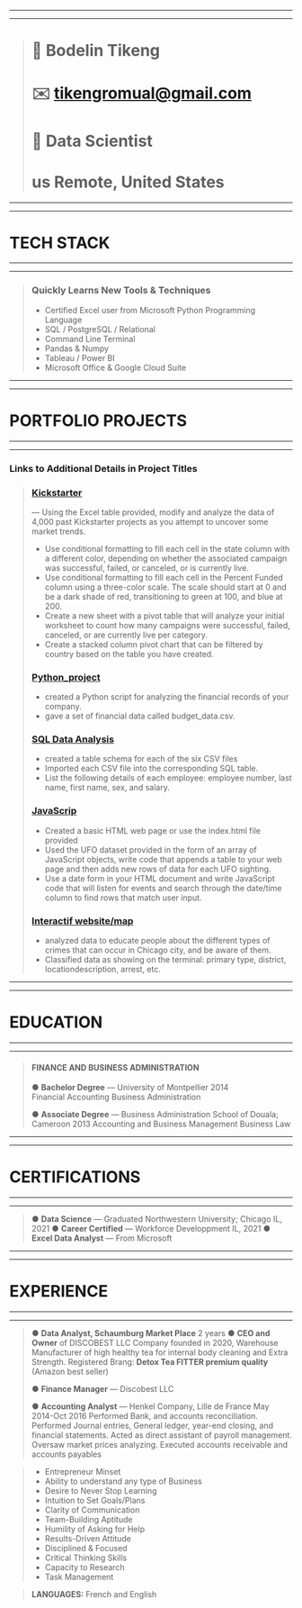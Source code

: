 *****
*****
> # 👤 Bodelin Tikeng
> # ✉️ tikengromual@gmail.com
> # 🤖 Data Scientist 
> # us Remote, United States
*****
*****
# TECH STACK
*****
*****
> ### Quickly Learns New Tools & Techniques
> 
> * Certified Excel user from Microsoft 
> Python Programming Language
> * SQL / PostgreSQL /  Relational
> * Command Line Terminal
> * Pandas & Numpy
> * Tableau / Power BI
> * Microsoft Office & Google Cloud Suite
 
*****
*****
# PORTFOLIO PROJECTS
*****
*****

### Links to Additional Details in Project Titles

> ### [Kickstarter](https://github.com/Btikeng/EXCEL-CHALLENGE.git) 
> — Using the Excel table provided, modify and analyze the data of 4,000 past Kickstarter projects as you attempt to uncover some market trends.
> * Use conditional formatting to fill each cell in the state column with a different color, depending on whether the associated campaign was successful, failed, or canceled, or is currently live.
> * Use conditional formatting to fill each cell in the Percent Funded column using a three-color scale. The scale should start at 0 and be a dark shade of red, transitioning to green at 100, and blue at 200.
> * Create a new sheet with a pivot table that will analyze your initial worksheet to count how many campaigns were successful, failed, canceled, or are currently live per category.
> * Create a stacked column pivot chart that can be filtered by country based on the table you have created.
>
> ### [Python_project](https://github.com/Btikeng/Python_challenge.git)
> 
> * created a Python script for analyzing the financial records of your company.
> * gave a set of financial data called budget_data.csv.
> 
> ### [SQL Data Analysis](https://github.com/Btikeng/sql-challenge.git) 
> 
> * created a table schema for each of the six CSV files
> * Imported each CSV file into the corresponding SQL table.
> * List the following details of each employee: employee number, last name, first name, sex, and salary.
> 
> ### [JavaScrip](https://github.com/Btikeng/javascript-challenge.git) 
> 
> * Created a basic HTML web page or use the index.html file provided
> * Used the UFO dataset provided in the form of an array of JavaScript objects, write code that appends a table to your web page and then adds new rows of data for each UFO sighting.
> * Use a date form in your HTML document and write JavaScript code that will listen for events and search through the date/time column to find rows that match user input.
>
> 
> ### [Interactif website/map](https://github.com/Btikeng/Chicago_crimes_project2.git) 
> 
> * analyzed data to educate people about the different types of crimes that can occur in Chicago city, and be aware of them.
> * Classified data as showing on the terminal: primary type, district, locationdescription, arrest, etc.
*****
*****
# EDUCATION
*****
*****

> #### FINANCE AND BUSINESS ADMINISTRATION
> 
> ●	**Bachelor Degree**  — University of Montpellier  2014                  
> Financial Accounting
> Business Administration
> 
> ●	**Associate Degree** — Business Administration School of Douala; Cameroon 2013
> Accounting and Business Management
> Business Law
>
*****
*****
# CERTIFICATIONS
*****
*****
 
>  ● **Data Science** — Graduated Northwestern University; Chicago IL, 2021
>  ● **Career Certified** — Workforce Developpment IL, 2021
>  ● **Excel Data Analyst**  — From Microsoft 
> 
*****
*****
# EXPERIENCE
*****
*****

> ● **Data Analyst, Schaumburg Market Place** 2 years
> ● **CEO and Owner** of DISCOBEST LLC
> Company founded in 2020, Warehouse Manufacturer of high healthy tea for internal body cleaning and Extra Strength.
> Registered Brang: **Detox Tea FITTER premium quality**  (Amazon best seller)
> 
>  ● **Finance Manager**  — Discobest LLC
>
>  ● **Accounting Analyst** —  Henkel Company, Lille de France May 2014-Oct 2016
>   Performed Bank, and accounts reconciliation.
>   Performed Journal entries, General ledger, year-end closing, and  financial statements.
>    Acted as direct assistant of payroll management.
>    Oversaw market prices analyzing.
>    Executed accounts receivable and accounts payables


> * Entrepreneur Minset
> * Ability to understand any type of Business
> * Desire to Never Stop Learning
> * Intuition to Set Goals/Plans
> * Clarity of Communication
> * Team-Building Aptitude
> * Humility of Asking for Help
> * Results-Driven Attitude
> * Disciplined & Focused
> * Critical Thinking Skills
> * Capacity to Research
> * Task Management
> 

> **LANGUAGES:**
> French and English

